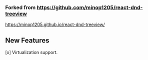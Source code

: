 ### Forked from https://github.com/minop1205/react-dnd-treeview

https://minop1205.github.io/react-dnd-treeview/

## New Features 
 
[x] Virtualization support.
